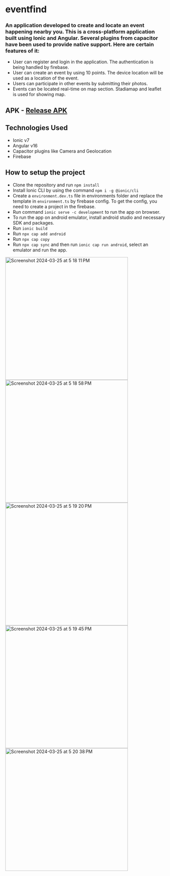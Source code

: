 # eventfind
### An application developed to create and locate an event happening nearby you. This is a cross-platform application built using Ionic and Angular. Several plugins from capacitor have been used to provide native support. Here are certain features of it:
* User can register and login in the application. The authentication is being handled by firebase.
* User can create an event by using 10 points. The device location will be used as a location of the event.
* Users can participate in other events by submitting their photos.
* Events can be located real-time on map section. Stadiamap and leaflet is used for showing map.

## APK - [Release APK](https://github.com/suyashpatil78/eventfind/releases/tag/v1.0)

## Technologies Used
* Ionic v7
* Angular v16
* Capacitor plugins like Camera and Geolocation
* Firebase

## How to setup the project
* Clone the repository and run `npm install`
* Install Ionic CLI by using the command `npm i -g @ionic/cli`
* Create a `environment.dev.ts` file in environments folder and replace the template in `environment.ts` by firebase config. To get the config, you need to create a project in the firebase.
* Run command `ionic serve -c development` to run the app on browser.
* To run the app on android emulator, install android studio and necessary SDK and packages.
* Run `ionic build`
* Run `npx cap add android`
* Run `npx cap copy`
* Run `npx cap sync` and then run `ionic cap run android`, select an emulator and run the app.


<img width="385" alt="Screenshot 2024-03-25 at 5 18 11 PM" src="https://github.com/suyashpatil78/eventfind/assets/127177049/a646dd09-4082-4e6d-9718-93b2d39698a1">
<img width="385" alt="Screenshot 2024-03-25 at 5 18 58 PM" src="https://github.com/suyashpatil78/eventfind/assets/127177049/2a7d3593-c5bc-46e6-8cbf-f23c58421d2e">
<img width="385" alt="Screenshot 2024-03-25 at 5 19 20 PM" src="https://github.com/suyashpatil78/eventfind/assets/127177049/2e81197b-aec3-423a-8396-3c70c983961b">
<img width="385" alt="Screenshot 2024-03-25 at 5 19 45 PM" src="https://github.com/suyashpatil78/eventfind/assets/127177049/cb44e160-76d4-43d4-85aa-627575b06918">
<img width="385" alt="Screenshot 2024-03-25 at 5 20 38 PM" src="https://github.com/suyashpatil78/eventfind/assets/127177049/af091837-0a79-4ca4-80b6-daffefafd1e0">


